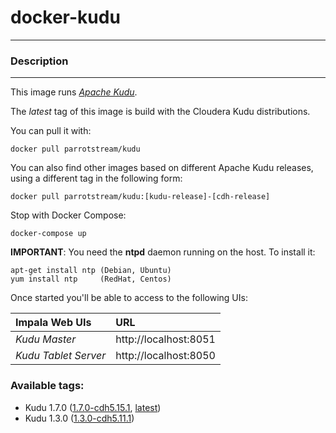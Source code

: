 # **docker-kudu**
___

### Description
___

This image runs [*Apache Kudu*](https://kudu.apache.org/).

The *latest* tag of this image is build with the Cloudera Kudu distributions.

You can pull it with:

    docker pull parrotstream/kudu


You can also find other images based on different Apache Kudu releases, using a different tag in the following form:

    docker pull parrotstream/kudu:[kudu-release]-[cdh-release]

Stop with Docker Compose:

    docker-compose up

**IMPORTANT**: You need the **ntpd** daemon running on the host. To install it:

    apt-get install ntp (Debian, Ubuntu)
    yum install ntp     (RedHat, Centos)

Once started you'll be able to access to the following UIs:

| **Impala Web UIs**           |**URL**                    |
|:----------------------------|:--------------------------|
| *Kudu Master*               | http://localhost:8051     |
| *Kudu Tablet Server*        | http://localhost:8050     |

### Available tags:

- Kudu 1.7.0 ([1.7.0-cdh5.15.1](https://github.com/parrot-stream/docker-kudu/blob/1.7.0-cdh5.15.1/Dockerfile), [latest](https://github.com/parrot-stream/docker-kudu/blob/latest/Dockerfile))
- Kudu 1.3.0 ([1.3.0-cdh5.11.1](https://github.com/parrot-stream/docker-kudu/blob/1.3.0-cdh5.11.1/Dockerfile))
